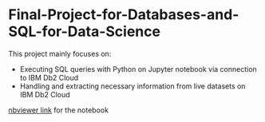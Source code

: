 # Final-Project-for-Databases-and-SQL-for-Data-Science

This project mainly focuses on:
* Executing SQL queries with Python on Jupyter notebook via connection to IBM Db2 Cloud
* Handling and extracting necessary information from live datasets on IBM Db2 Cloud

[nbviewer link](https://nbviewer.jupyter.org/github/ynylgm/IBM-Data-Science-Professional-Certificate/blob/master/Final-Project-for-Databases-and-SQL-for-Data-Science/Analysis%20on%20Three%20Datasets%20for%20the%20City%20of%20Chicago.ipynb) for the notebook
